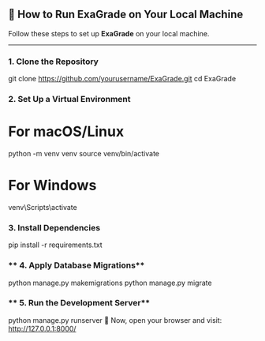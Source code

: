 ## 🚀 How to Run ExaGrade on Your Local Machine

Follow these steps to set up **ExaGrade** on your local machine.

---

### **1. Clone the Repository**

git clone https://github.com/yourusername/ExaGrade.git
cd ExaGrade


### **2. Set Up a Virtual Environment**
# For macOS/Linux
python -m venv venv
source venv/bin/activate  

# For Windows
venv\Scripts\activate


### **3. Install Dependencies**
pip install -r requirements.txt


### ** 4. Apply Database Migrations**
python manage.py makemigrations
python manage.py migrate


### ** 5. Run the Development Server**
python manage.py runserver
🔗 Now, open your browser and visit: http://127.0.0.1:8000/




